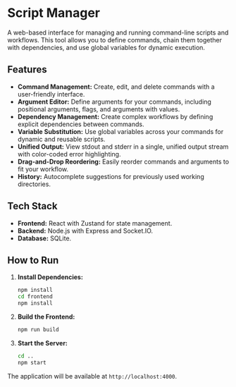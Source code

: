 # Script Manager

A web-based interface for managing and running command-line scripts and workflows. This tool allows you to define commands, chain them together with dependencies, and use global variables for dynamic execution.

## Features

- **Command Management:** Create, edit, and delete commands with a user-friendly interface.
- **Argument Editor:** Define arguments for your commands, including positional arguments, flags, and arguments with values.
- **Dependency Management:** Create complex workflows by defining explicit dependencies between commands.
- **Variable Substitution:** Use global variables across your commands for dynamic and reusable scripts.
- **Unified Output:** View stdout and stderr in a single, unified output stream with color-coded error highlighting.
- **Drag-and-Drop Reordering:** Easily reorder commands and arguments to fit your workflow.
- **History:** Autocomplete suggestions for previously used working directories.

## Tech Stack

- **Frontend:** React with Zustand for state management.
- **Backend:** Node.js with Express and Socket.IO.
- **Database:** SQLite.

## How to Run

1.  **Install Dependencies:**
    ```bash
    npm install
    cd frontend
    npm install
    ```

2.  **Build the Frontend:**
    ```bash
    npm run build
    ```

3.  **Start the Server:**
    ```bash
    cd ..
    npm start
    ```

The application will be available at `http://localhost:4000`.